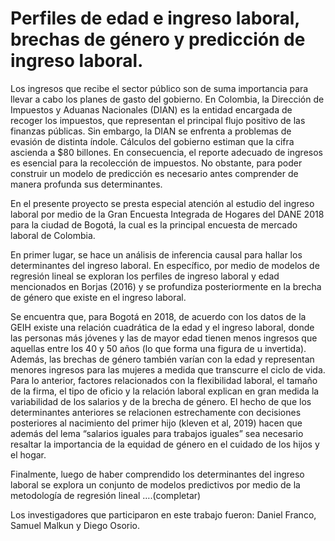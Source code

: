 # Perfiles de edad e ingreso laboral, brechas de género y predicción de ingreso laboral.

Los ingresos que recibe el sector público son de suma importancia para llevar a cabo los planes de gasto del gobierno. En Colombia, la Dirección de Impuestos y Aduanas Nacionales (DIAN) es la entidad encargada de recoger los impuestos, que representan el principal flujo positivo de las finanzas públicas. Sin embargo, la DIAN se enfrenta a problemas de evasión de distinta índole. Cálculos del gobierno estiman que la cifra ascienda a $80 billones. En consecuencia, el reporte adecuado de ingresos es esencial para la recolección de impuestos. No obstante, para poder construir un modelo de predicción es necesario antes comprender de manera profunda sus determinantes.

En el presente proyecto se presta especial atención al estudio del ingreso laboral por medio de la Gran Encuesta Integrada de Hogares del DANE 2018 para la ciudad de Bogotá, la cual es la principal encuesta de mercado laboral de Colombia.

En primer lugar, se hace un análisis de inferencia causal para hallar los determinantes del ingreso laboral. En específico, por medio de modelos de regresión lineal se exploran los perfiles de ingreso laboral y edad mencionados en Borjas (2016) y se profundiza posteriormente en la brecha de género que existe en el ingreso laboral.

Se encuentra que, para Bogotá en 2018, de acuerdo con los datos de la GEIH existe una relación cuadrática de la edad y el ingreso laboral, donde las personas más jóvenes y las de mayor edad tienen menos ingresos que aquellas entre los 40 y 50 años (lo que forma una figura de u invertida). Además, las brechas de género también varían con la edad y representan menores ingresos para las mujeres a medida que transcurre el ciclo de vida. Para lo anterior, factores relacionados con la flexibilidad laboral, el tamaño de la firma, el tipo de oficio y la relación laboral explican en gran medida la variabilidad de los salarios y de la brecha de género. El hecho de que los determinantes anteriores se relacionen estrechamente con decisiones posteriores al nacimiento del primer hijo (kleven et al, 2019) hacen que además del lema “salarios iguales para trabajos iguales” sea necesario resaltar la importancia de la equidad de género en el cuidado de los hijos y el hogar.

Finalmente, luego de haber comprendido los determinantes del ingreso laboral se explora un conjunto de modelos predictivos por medio de la metodología de regresión lineal ….(completar)

Los investigadores que participaron en este trabajo fueron: Daniel Franco, Samuel Malkun y Diego Osorio.
